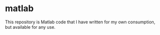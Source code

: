# matlab
This repository is Matlab code that I have written for my own consumption, but available for any use.